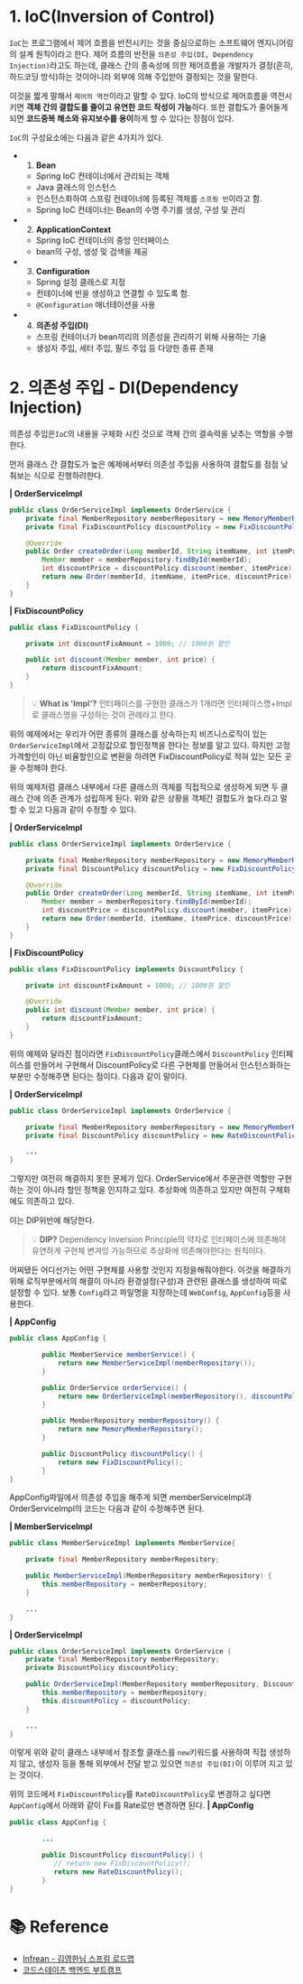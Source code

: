 # 1. IoC(Inversion of Control)

`IoC`는 프로그램에서 제어 흐름을 반전시키는 것을 중심으로하는 소프트웨어 엔지니어링의 설계 원칙이라고 한다. 제어 흐름의 반전을 `의존성 주입(DI, Dependency Injection)`라고도 하는데, 클래스 간의 종속성에 의한 제어흐름을 개발자가 결정(흔히, 하드코딩 방식)하는 것이아니라 외부에 의해 주입받아 결정되는 것을 말한다.

이것을 짧게 말해서 `제어의 역전`이라고 말할 수 있다. IoC의 방식으로 제어흐름을 역전시키면 **객체 간의 결합도를 줄이고 유연한 코드 작성이 가능**하다. 또한 결합도가 줄어들게 되면 **코드중복 해소와 유지보수를 용이**하게 할 수 있다는 장점이 있다.

`IoC`의 구성요소에는 다음과 같은 4가지가 있다.

- 1. **Bean**
  - Spring IoC 컨테이너에서 관리되는 객체
  - Java 클래스의 인스턴스
  - 인스턴스화하여 스프링 컨테이너에 등록된 객체를 `스프링 빈`이라고 함.
  - Spring IoC 컨테이너는 Bean의 수명 주기를 생성, 구성 및 관리
- 2. **ApplicationContext**
  - Spring IoC 컨테이너의 중앙 인터페이스
  - bean의 구성, 생성 및 검색을 제공
- 3. **Configuration**
  - Spring 설정 클래스로 지정
  - 컨테이너에 빈을 생성하고 연결할 수 있도록 함.
  - `@Configuration` 애너테이션을 사용
- 4. **의존성 주입(DI)**
  - 스프링 컨테이너가 bean끼리의 의존성을 관리하기 위해 사용하는 기술
  - 생성자 주입, 세터 주입, 필드 주입 등 다양한 종류 존재

# 2. 의존성 주입 - DI(Dependency Injection)

의존성 주입은`IoC`의 내용을 구체화 시킨 것으로 객체 간의 결속력을 낮추는 역할을 수행한다.

먼저 클래스 간 결합도가 높은 예제에서부터 의존성 주입을 사용하여 결합도를 점점 낮춰보는 식으로 진행하려한다.

**| OrderServiceImpl**

```java
public class OrderServiceImpl implements OrderService {
	private final MemberRepository memberRepository = new MemoryMemberRepository();
    private final FixDiscountPolicy discountPolicy = new FixDiscountPolicy();

	@Override
    public Order createOrder(Long memberId, String itemName, int itemPrice) {
        Member member = memberRepository.findById(memberId);
        int discountPrice = discountPolicy.discount(member, itemPrice);
        return new Order(memberId, itemName, itemPrice, discountPrice);
    }
}
```

**| FixDiscountPolicy**

```java
public class FixDiscountPolicy {

    private int discountFixAmount = 1000; // 1000원 할인

    public int discount(Member member, int price) {
    	return discountFixAmount;
	}
}
```

> 💡 **What is 'Impl'?**
> 인터페이스를 구현한 클래스가 1개라면 인터페이스명+Impl로 클래스명을 구성하는 것이 관례라고 한다.

위의 예제에서는 우리가 어떤 종류의 클래스를 상속하는지 비즈니스로직이 있는 `OrderServiceImpl`에서 고정값으로 할인정책을 한다는 정보를 알고 있다. 하지만 고정가격할인이 아닌 비율할인으로 변환을 하려면 FixDiscountPolicy로 적혀 있는 모든 곳을 수정해야 한다.

위의 예제처럼 클래스 내부에서 다른 클래스의 객체를 직접적으로 생성하게 되면 두 클래스 간에 의존 관계가 성립하게 된다. 위와 같은 상황을 객체간 결합도가 높다.라고 말할 수 있고 다음과 같이 수정할 수 있다.

**| OrderServiceImpl**

```java
public class OrderServiceImpl implements OrderService {

    private final MemberRepository memberRepository = new MemoryMemberRepository();
    private final DiscountPolicy discountPolicy = new FixDiscountPolicy();

    @Override
    public Order createOrder(Long memberId, String itemName, int itemPrice) {
        Member member = memberRepository.findById(memberId);
        int discountPrice = discountPolicy.discount(member, itemPrice);
        return new Order(memberId, itemName, itemPrice, discountPrice);
    }
}
```

**| FixDiscountPolicy**

```java
public class FixDiscountPolicy implements DiscountPolicy {

    private int discountFixAmount = 1000; // 1000원 할인

    @Override
    public int discount(Member member, int price) {
    	return discountFixAmount;
	}
}
```

위의 예제와 달라진 점이라면 `FixDiscountPolicy`클래스에서 `DiscountPolicy` 인터페이스를 만들어서 구현해서 DiscountPolicy로 다른 구현체를 만들어서 인스턴스화하는 부분만 수정해주면 된다는 점이다. 다음과 같이 말이다.

**| OrderServiceImpl**

```java
public class OrderServiceImpl implements OrderService {

    private final MemberRepository memberRepository = new MemoryMemberRepository();
    private final DiscountPolicy discountPolicy = new RateDiscountPolicy();

    ...
}
```

그렇지만 여전히 해결하지 못한 문제가 있다. OrderService에서 주문관련 역할만 구현하는 것이 아니라 할인 정책을 인지하고 있다. 추상화에 의존하고 있지만 여전히 구체화에도 의존하고 있다.

이는 DIP위반에 해당한다.

> 💡 **DIP?**
> Dependency Inversion Principle의 약자로 인터페이스에 의존해야 유연하게 구현체 변겨잉 가능하므로 추상화에 의존해야한다는 원칙이다.

어찌됐든 어디선가는 어떤 구현체를 사용할 것인지 지정을해줘야한다. 이것을 해결하기 위해 로직부분에서의 해결이 아니라 환경설정(구성)과 관련된 클래스를 생성하여 따로 설정할 수 있다. 보통 `Config`라고 파일명을 지정하는데 `WebConfig`, `AppConfig`등을 사용한다.

**| AppConfig**

```java
public class AppConfig {

        public MemberService memberService() {
            return new MemberServiceImpl(memberRepository());
        }

        public OrderService orderService() {
            return new OrderServiceImpl(memberRepository(), discountPolicy());
        }

        public MemberRepository memberRepository() {
            return new MemoryMemberRepository();
        }

        public DiscountPolicy discountPolicy() {
            return new FixDiscountPolicy();
        }
}
```

AppConfig파일에서 의존성 주입을 해주게 되면 memberServiceImpl과 OrderServiceImpl의 코드는 다음과 같이 수정해주면 된다.

**| MemberServiceImpl**

```java
public class MemberServiceImpl implements MemberService{

    private final MemberRepository memberRepository;

    public MemberServiceImpl(MemberRepository memberRepository) {
        this.memberRepository = memberRepository;
    }

    ...
}
```

**| OrderServiceImpl**

```java
public class OrderServiceImpl implements OrderService {
    private final MemberRepository memberRepository;
    private DiscountPolicy discountPolicy;

    public OrderServiceImpl(MemberRepository memberRepository, DiscountPolicy discountPolicy) {
        this.memberRepository = memberRepository;
        this.discountPolicy = discountPolicy;
    }

    ...
}
```

이렇게 위와 같이 클래스 내부에서 참조할 클래스를 `new`키워드를 사용하여 직접 생성하지 않고, 생성자 등을 통해 외부에서 전달 받고 있으면 `의존성 주입(DI)`이 이루어 지고 있는 것이다.

위의 코드에서 `FixDiscountPolicy`를 `RateDiscountPolicy`로 변경하고 싶다면 `AppConfig`에서 아래와 같이 Fix를 Rate로만 변경하면 된다.
**| AppConfig**

```java
public class AppConfig {

		...

        public DiscountPolicy discountPolicy() {
           // return new FixDiscountPolicy();
           return new RateDiscountPolicy();
        }
}
```

# 📚 Reference

- [Infrean - 김영한님 스프링 로드맵](https://www.inflearn.com/roadmaps/373)
- [코드스테이츠 백엔드 부트캠프](https://www.codestates.com/course/backend-engineering)

